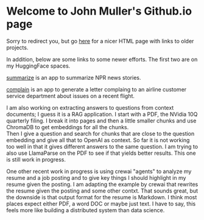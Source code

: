 # Welcome to John Muller's Github.io page

Sorry to redirect you, but go [here](https://html-preview.github.io/?url=https://github.com/jhmuller/jhmuller.github.io/blob/main///index.html) for a nicer HTML page with links to older projects.   

In addition, below are some links to some newer efforts.
The first two are on my HuggingFace spaces.  


[summarize](https://huggingface.co/spaces/jmuller/summarize) is an app to summarize NPR news stories.  


[complain](https://huggingface.co/spaces/jmuller/complaint_letter) is an app to generate a letter complaing to an airline customer service department about issues on a recent flight.

I am also working on extracting answers to questions from context documents; I guess it is a RAG application.
I start with a PDF, the NVidia 10Q quarterly filing. I break it into pages and
then a little smaller chunks and use ChromaDB to get embeddings for all the chunks.   
Then I give a question and search for chunks that are close to the question embedding 
and give all that to OpenAI as context.  So far it is not working too well in that it gives different answers to 
the same question.  I am trying to also use LlamaParse on the PDF to see if that yields better results.
This one is still work in progress. 

One other recent work in progress is using crewai "agents" to analyze my resume and a job posting 
and to give key things I should highlight in my resume given the posting.
I am adapting the example by crewai that rewrites the resume given the posting and some other contxt.
That sounds great, but the downside is that output format for the resume is Markdown.
I think most places expect either PDF, a word DOC or maybe just text.
I have to say, this feels more like building a distributed system than data science.

